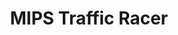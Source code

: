 ---
layout: project
title: MIPS Traffic Racer
description: An implementation of Traffic Racer in MIPS assembly using MMIO.
redirect: https://github.com/farazkaleemmalik/MIPS-traffic-racer
---